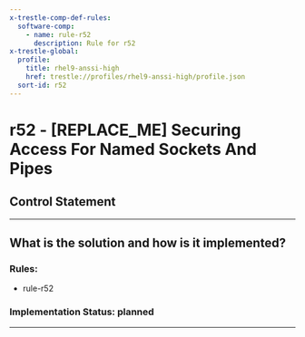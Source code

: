 ```yaml
---
x-trestle-comp-def-rules:
  software-comp:
    - name: rule-r52
      description: Rule for r52
x-trestle-global:
  profile:
    title: rhel9-anssi-high
    href: trestle://profiles/rhel9-anssi-high/profile.json
  sort-id: r52
---
```


# r52 - \[REPLACE_ME\] Securing Access For Named Sockets And Pipes

## Control Statement

______________________________________________________________________

## What is the solution and how is it implemented?

<!-- For implementation status enter one of: implemented, partial, planned, alternative, not-applicable -->

<!-- Note that the list of rules under ### Rules: is read-only and changes will not be captured after assembly to JSON -->

<!-- Add control implementation description here for control: r52 -->

### Rules:

  - rule-r52

### Implementation Status: planned

______________________________________________________________________
